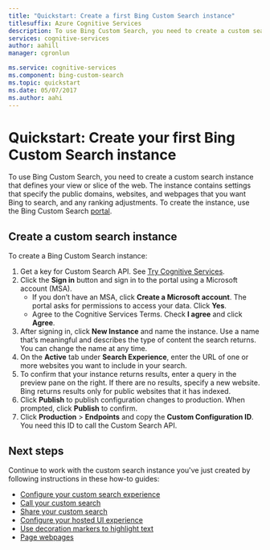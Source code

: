 ```yaml
---
title: "Quickstart: Create a first Bing Custom Search instance"
titlesuffix: Azure Cognitive Services
description: To use Bing Custom Search, you need to create a custom search instance that defines your view or slice of the web. The instance contains settings that specify the public domains, subsites, and webpages that you want Bing to search, and any ranking adjustments. 
services: cognitive-services
author: aahill
manager: cgronlun

ms.service: cognitive-services
ms.component: bing-custom-search
ms.topic: quickstart
ms.date: 05/07/2017
ms.author: aahi
---
```


# Quickstart: Create your first Bing Custom Search instance
To use Bing Custom Search, you need to create a custom search instance that defines your view or slice of the web. The instance contains settings that specify the public domains, websites, and webpages that you want Bing to search, and any ranking adjustments. To create the instance, use the Bing Custom Search [portal](https://customsearch.ai). 

## Create a custom search instance

To create a Bing Custom Search instance:

1.  Get a key for Custom Search API. See [Try Cognitive Services](https://azure.microsoft.com/try/cognitive-services/?api=bing-custom-search).
2.	Click the **Sign in** button and sign in to the portal using a Microsoft account (MSA). 
    - If you don’t have an MSA, click **Create a Microsoft account**. The portal asks for permissions to access your data. Click **Yes**.
    - Agree to the Cognitive Services Terms. Check **I agree** and click **Agree**.  
3.	After signing in, click **New Instance** and name the instance. Use a name that’s meaningful and describes the type of content the search returns. You can change the name at any time. 
4.  On the **Active** tab under **Search Experience**, enter the URL of one or more websites you want to include in your search.
5.	To confirm that your instance returns results, enter a query in the preview pane on the right. If there are no results, specify a new website. Bing returns results only for public websites that it has indexed.
6.  Click **Publish** to publish configuration changes to production. When prompted, click **Publish** to confirm.
7.  Click **Production** > **Endpoints** and copy the **Custom Configuration ID**. You need this ID to call the Custom Search API.

## Next steps

Continue to work with the custom search instance you've just created by following instructions in these how-to guides:

- [Configure your custom search experience](./define-your-custom-view.md)
- [Call your custom search](./search-your-custom-view.md)
- [Share your custom search](./share-your-custom-search.md)
- [Configure your hosted UI experience](./hosted-ui.md)
- [Use decoration markers to highlight text](./hit-highlighting.md)
- [Page webpages](./page-webpages.md)
